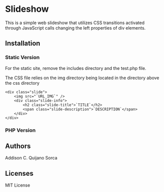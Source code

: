 # Slideshow
This is a simple web slideshow that utilizes CSS transitions activated through JavaScript calls changing the left properties of div elements.

## Installation
### Static Version
For the static site, remove the includes directory and the test.php file. 

The CSS file relies on the img directory being located in the directory above the css directory

~~~~
<div class="slide">
    <img src="`URL_IMG`" />
    <div class="slide-info">
        <h2 class="slide-title">`TITLE`</h2>
        <span class="slide-description">`DESCRIPTION`</span>
    </div>
</div>
~~~~

### PHP Version

## Authors
Addison C. Quijano Sorca

## Licenses
MIT License
